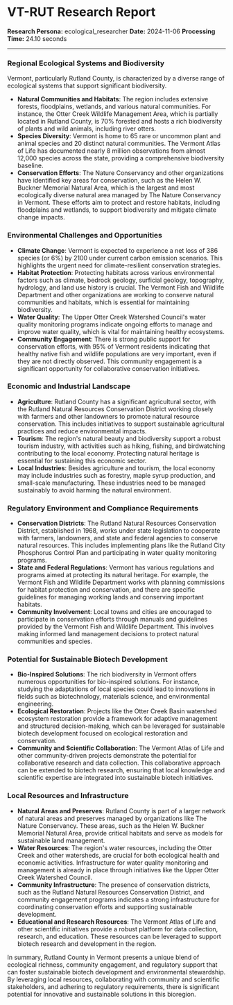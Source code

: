 # VT-RUT Research Report

**Research Persona:** ecological_researcher
**Date:** 2024-11-06
**Processing Time:** 24.10 seconds

---

### Regional Ecological Systems and Biodiversity

Vermont, particularly Rutland County, is characterized by a diverse range of ecological systems that support significant biodiversity.

- **Natural Communities and Habitats**: The region includes extensive forests, floodplains, wetlands, and various natural communities. For instance, the Otter Creek Wildlife Management Area, which is partially located in Rutland County, is 70% forested and hosts a rich biodiversity of plants and wild animals, including river otters.
- **Species Diversity**: Vermont is home to 65 rare or uncommon plant and animal species and 20 distinct natural communities. The Vermont Atlas of Life has documented nearly 8 million observations from almost 12,000 species across the state, providing a comprehensive biodiversity baseline.
- **Conservation Efforts**: The Nature Conservancy and other organizations have identified key areas for conservation, such as the Helen W. Buckner Memorial Natural Area, which is the largest and most ecologically diverse natural area managed by The Nature Conservancy in Vermont. These efforts aim to protect and restore habitats, including floodplains and wetlands, to support biodiversity and mitigate climate change impacts.

### Environmental Challenges and Opportunities

- **Climate Change**: Vermont is expected to experience a net loss of 386 species (or 6%) by 2100 under current carbon emission scenarios. This highlights the urgent need for climate-resilient conservation strategies.
- **Habitat Protection**: Protecting habitats across various environmental factors such as climate, bedrock geology, surficial geology, topography, hydrology, and land use history is crucial. The Vermont Fish and Wildlife Department and other organizations are working to conserve natural communities and habitats, which is essential for maintaining biodiversity.
- **Water Quality**: The Upper Otter Creek Watershed Council's water quality monitoring programs indicate ongoing efforts to manage and improve water quality, which is vital for maintaining healthy ecosystems.
- **Community Engagement**: There is strong public support for conservation efforts, with 95% of Vermont residents indicating that healthy native fish and wildlife populations are very important, even if they are not directly observed. This community engagement is a significant opportunity for collaborative conservation initiatives.

### Economic and Industrial Landscape

- **Agriculture**: Rutland County has a significant agricultural sector, with the Rutland Natural Resources Conservation District working closely with farmers and other landowners to promote natural resource conservation. This includes initiatives to support sustainable agricultural practices and reduce environmental impacts.
- **Tourism**: The region's natural beauty and biodiversity support a robust tourism industry, with activities such as hiking, fishing, and birdwatching contributing to the local economy. Protecting natural heritage is essential for sustaining this economic sector.
- **Local Industries**: Besides agriculture and tourism, the local economy may include industries such as forestry, maple syrup production, and small-scale manufacturing. These industries need to be managed sustainably to avoid harming the natural environment.

### Regulatory Environment and Compliance Requirements

- **Conservation Districts**: The Rutland Natural Resources Conservation District, established in 1968, works under state legislation to cooperate with farmers, landowners, and state and federal agencies to conserve natural resources. This includes implementing plans like the Rutland City Phosphorus Control Plan and participating in water quality monitoring programs.
- **State and Federal Regulations**: Vermont has various regulations and programs aimed at protecting its natural heritage. For example, the Vermont Fish and Wildlife Department works with planning commissions for habitat protection and conservation, and there are specific guidelines for managing working lands and conserving important habitats.
- **Community Involvement**: Local towns and cities are encouraged to participate in conservation efforts through manuals and guidelines provided by the Vermont Fish and Wildlife Department. This involves making informed land management decisions to protect natural communities and species.

### Potential for Sustainable Biotech Development

- **Bio-Inspired Solutions**: The rich biodiversity in Vermont offers numerous opportunities for bio-inspired solutions. For instance, studying the adaptations of local species could lead to innovations in fields such as biotechnology, materials science, and environmental engineering.
- **Ecological Restoration**: Projects like the Otter Creek Basin watershed ecosystem restoration provide a framework for adaptive management and structured decision-making, which can be leveraged for sustainable biotech development focused on ecological restoration and conservation.
- **Community and Scientific Collaboration**: The Vermont Atlas of Life and other community-driven projects demonstrate the potential for collaborative research and data collection. This collaborative approach can be extended to biotech research, ensuring that local knowledge and scientific expertise are integrated into sustainable biotech initiatives.

### Local Resources and Infrastructure

- **Natural Areas and Preserves**: Rutland County is part of a larger network of natural areas and preserves managed by organizations like The Nature Conservancy. These areas, such as the Helen W. Buckner Memorial Natural Area, provide critical habitats and serve as models for sustainable land management.
- **Water Resources**: The region's water resources, including the Otter Creek and other watersheds, are crucial for both ecological health and economic activities. Infrastructure for water quality monitoring and management is already in place through initiatives like the Upper Otter Creek Watershed Council.
- **Community Infrastructure**: The presence of conservation districts, such as the Rutland Natural Resources Conservation District, and community engagement programs indicates a strong infrastructure for coordinating conservation efforts and supporting sustainable development.
- **Educational and Research Resources**: The Vermont Atlas of Life and other scientific initiatives provide a robust platform for data collection, research, and education. These resources can be leveraged to support biotech research and development in the region.

In summary, Rutland County in Vermont presents a unique blend of ecological richness, community engagement, and regulatory support that can foster sustainable biotech development and environmental stewardship. By leveraging local resources, collaborating with community and scientific stakeholders, and adhering to regulatory requirements, there is significant potential for innovative and sustainable solutions in this bioregion.